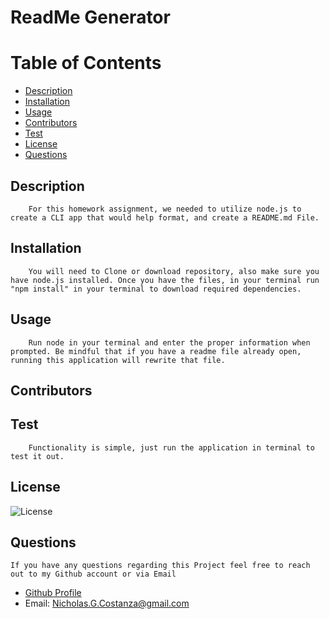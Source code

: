 
# ReadMe Generator

# Table of Contents

- [Description](#description)
- [Installation](#installation)
- [Usage](#usage)
- [Contributors](#contribution)
- [Test](#test)
- [License](#license)
- [Questions](#questions)

## Description
        For this homework assignment, we needed to utilize node.js to create a CLI app that would help format, and create a README.md File.
## Installation
        You will need to Clone or download repository, also make sure you have node.js installed. Once you have the files, in your terminal run "npm install" in your terminal to download required dependencies.
 ## Usage
        Run node in your terminal and enter the proper information when prompted. Be mindful that if you have a readme file already open, running this application will rewrite that file.
## Contributors
        
## Test
        Functionality is simple, just run the application in terminal to test it out.
## License
![License](https://img.shields.io/badge/License-MIT-blue.svg "License Badge")

 ## Questions
    If you have any questions regarding this Project feel free to reach out to my Github account or via Email
- [Github Profile](https://github.com/NickCostanza)
- Email: Nicholas.G.Costanza@gmail.com   
  